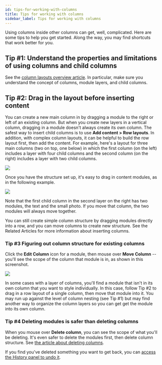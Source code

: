 ```yaml
---
id: tips-for-working-with-columns
title: Tips for working with columns
sidebar_label: Tips for working with columns
---
```


Using columns inside other columns can get, well, complicated. Here are some
tips to help you get started. Along the way, you may find shortcuts that work
better for you.

## Tip #1: Understand the properties and limitations of using columns and child columns

See the [column layouts overview article](/beaver-builder/layouts/columns/column-layouts-overview.md). In
particular, make sure you understand the concept of columns, module layers,
and child columns.

## Tip #2: Drag in the layout before inserting content

You can create a new main column in by dragging a module to the right or left
of an existing column. But when you create new layers in a vertical column,
dragging in a module doesn't always create its own column. The safest way to
insert child columns is to use **Add content > Row layouts**. In addition,
with complex column layouts, it can be helpful to build the row layout first,
then add the content. For example, here's a layout for three main columns (two
on top, one below) in which the first column (on the left) includes a layer
with four child columns and the second column (on the right) includes a layer
with two child columns.

![](/img/row-columns-tips-with-columns-1.png)

Once you have the structure set up, it's easy to drag in content modules, as
in the following example.

![](/img/row-columns-tips-with-columns-2.png)

Note that the first child column in the second layer on the right has two
modules, the text and the small photo. If you move that column, the two
modules will always move together.

You can still create simple column structure by dragging modules directly into
a row, and you can move columns to create new structure. See the Related
Articles for more information about inserting columns.

### Tip #3 Figuring out column structure for existing columns

Click the **Edit  Column** icon for a module, then mouse over **Move Column**
\--you'll see the scope of the column that module is in, as shown in this
screenshot.

![](/img/row-columns-tips-with-columns-3.png)

In some cases with a layer of columns, you'll find a module that isn't in its
own column that you want to style individually. In this case, follow Tip #2 to
drag in a row layout of a single column, then move that module into it. You
may run up against the level of column nesting (see Tip #1) but may find
another way to organize the column layers so you can get get the module into
its own column.

### Tip #4 Deleting modules is safer than deleting columns

When you mouse over **Delete column**, you can see the scope of what you'll
be deleting. It's even safer to delete the modules first, then delete column structure. See [the article about deleting columns](/beaver-builder/getting-started/bb-editor-basics/delete-a-module-or-column.md).

If you find you've deleted something you want to get back, you can [access the History panel to undo it](/beaver-builder/getting-started/bb-editor-basics/undo-redo.md).
